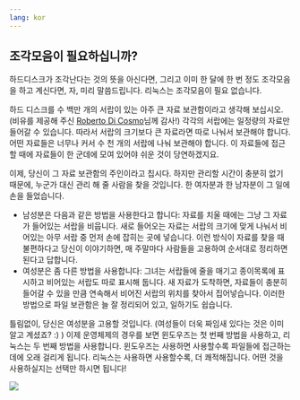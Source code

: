 ```yaml
---
lang: kor
---
```





<h2>﻿조각모음이 필요하십니까?</h2>

하드디스크가 조각난다는 것의 뜻을 아신다면, 그리고 이미 한 달에 한 번 정도 조각모음을 하고 계신다면, 자, 미리 말씀드립니다. 리눅스는 조각모음이 필요 없습니다.

하드 디스크를 수 백만 개의 서랍이 있는 아주 큰 자료 보관함이라고 생각해 보십시오.(비유를 제공해 주신 <a href="http://www.pps.jussieu.fr/~dicosmo/">Roberto Di Cosmo</a>님께 감사!) 각각의 서랍에는 일정량의 자료만 들어갈 수 있습니다. 따라서 서랍의 크기보다 큰 자료라면 따로 나눠서 보관해야 합니다. 어떤 자료들은 너무나 커서 수 천 개의 서랍에 나눠 보관해야 합니다. 이 자료들에 접근할 때에 자료들이 한 군데에 모여 있어야 쉬운 것이 당연하겠지요. 

이제, 당신이 그 자료 보관함의 주인이라고 칩시다. 하지만 관리할 시간이 충분히 없기 때문에, 누군가 대신 관리 해 줄 사람을 찾을 것입니다. 한 여자분과 한 남자분이 그 일에 손을 들었습니다.

<ul>

<li>남성분은 다음과 같은 방법을 사용한다고 합니다: 자료를 치울 때에는 그냥 그 자료가 들어있는 서랍을 비웁니다. 새로 들어오는 자료는 서랍의 크기에 맞게 나눠서 비어있는 아무 서랍 중 먼저 손에 잡히는 곳에 넣습니다. 이런 방식이 자료를 찾을 때 불편하다고 당신이 이야기하면, 매 주말마다 사람들을 고용하여 순서대로 정리하면 된다고 답합니다.</li>

<li>여성분은 좀 다른 방법을 사용합니다: 그녀는 서랍들에 줄을 매기고 종이목록에 표시하고 비어있는 서랍도 따로 표시해 둡니다. 새 자료가 도착하면, 자료들이 충분히 들어갈 수 있을 만큼 연속해서 비어진 서랍의 위치를 찾아서 집어넣습니다. 이러한 방법으로 파일 보관함은 늘 잘 정리되어 있고, 일하기도 쉽습니다.</li>

</ul>

틀림없이, 당신은 여성분을 고용할 것입니다. (여성들이 더욱 짜임새 있다는 것은 이미 알고 계셨죠? :) ) 이제 운영체제의 경우를 보면 윈도우즈는 첫 번째 방법을 사용하고, 리눅스는 두 번째 방법을 사용합니다. 윈도우즈는 사용하면 사용할수록 파일들에 접근하는 데에 오래 걸리게 됩니다. 리눅스는 사용하면 사용할수록, 더 쾌적해집니다. 어떤 것을 사용하실지는 선택만 하시면 됩니다!

<img src="Images/defragment.png" />




